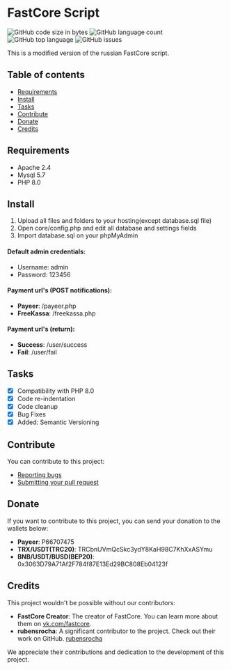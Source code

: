 # FastCore Script
![GitHub code size in bytes](https://img.shields.io/github/languages/code-size/uzhost/fastcore)
![GitHub language count](https://img.shields.io/github/languages/count/uzhost/fastcore)
![GitHub top language](https://img.shields.io/github/languages/top/uzhost/fastcore)
![GitHub issues](https://img.shields.io/github/issues/uzhost/fastcore)


This is a modified version of the russian FastCore script.

## Table of contents
* [Requirements](#requirements)
* [Install](#install)
* [Tasks](#tasks)
* [Contribute](#contribute)
* [Donate](#donate)
* [Credits](#credits)


## Requirements
* Apache 2.4
* Mysql 5.7
* PHP 8.0

## Install
1. Upload all files and folders to your hosting(except database.sql file)
2. Open core/config.php and edit all database and settings fields
3. Import database.sql on your phpMyAdmin

#### Default admin credentials:
 - Username: admin
 - Password: 123456

#### Payment url's (POST notifications):
- **Payeer**: /payeer.php
- **FreeKassa**: /freekassa.php

#### Payment url's (return):
- **Success**: /user/success
- **Fail**: /user/fail

## Tasks
- [x] Compatibility with PHP 8.0
- [x] Code re-indentation
- [x] Code cleanup
- [x] Bug Fixes
- [x] Added: Semantic Versioning

## Contribute
You can contribute to this project:

- [Reporting bugs](https://github.com/uzhost/fastcore/issues)
- [Submitting your pull request](https://github.com/uzhost/fastcore/pulls)

## Donate
If you want to contribute to this project, you can send your donation to the wallets below:

 - **Payeer**: P66707475
 - **TRX/USDT(TRC20)**: TRCbnUVmQcSkc3ydY8KaH98C7KhXxASYmu
 - **BNB/USDT/BUSD(BEP20)**: 0x3063D79A71Af2F784f87E13Ed29BC808Eb04123f

## Credits

This project wouldn't be possible without our contributors:

- **FastCore Creator**: The creator of FastCore. You can learn more about them on [vk.com/fastcore](https://vk.com/fastcore). 
- **rubensrocha**: A significant contributor to the project. Check out their work on GitHub. [rubensrocha](https://github.com/rubensrocha/fastcore)

We appreciate their contributions and dedication to the development of this project.
